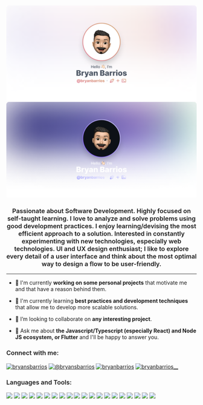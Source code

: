 ![Bryan Barrios's Banner](./assets/banner-light-mode.png#gh-light-mode-only)
![Bryan Barrios's Banner](./assets/banner-dark-mode.png#gh-dark-mode-only)

<h3 align="center" style='font-weight: 600'>
Passionate about Software Development.
Highly focused on self-taught learning. I love to analyze and solve problems using good development practices. I enjoy learning/devising the most efficient approach to a solution.
Interested in constantly experimenting with new technologies, especially web technologies.
UI and UX design enthusiast; I like to explore every detail of a user interface and think about the most optimal way to design a flow to be user-friendly.
</h3>

<hr />

- 🔭 I'm currently **working on some personal projects** that motivate me and that have a reason behind them.

- 🌱 I'm currently learning **best practices and development techniques** that allow me to develop more scalable solutions.

- 👯 I’m looking to collaborate on **any interesting project**.

- 💬 Ask me about **the Javascript/Typescript (especially React) and Node JS ecosystem, or Flutter** and I'll be happy to answer you.

<h3 align="left" style='font-weight: 600'>Connect with me:</h3>
<p align="left">
	<a href="https://linkedin.com/in/bryansbarrios" target="blank"><img align="center" src="https://raw.githubusercontent.com/rahuldkjain/github-profile-readme-generator/master/src/images/icons/Social/linked-in-alt.svg" alt="bryansbarrios" height="30" width="40" /></a>
	<a href="https://medium.com/@bryansbarrios" target="blank"><img align="center" src="https://raw.githubusercontent.com/rahuldkjain/github-profile-readme-generator/master/src/images/icons/Social/medium.svg" alt="@bryansbarrios" height="30" width="40" /></a>
	<a href="https://dev.to/bryanbarrios" target="blank"><img align="center" src="https://raw.githubusercontent.com/rahuldkjain/github-profile-readme-generator/master/src/images/icons/Social/devto.svg" alt="bryanbarrios" height="30" width="40" /></a>
	<a href="https://twitter.com/bryanbarrios__" target="blank"><img align="center" src="https://raw.githubusercontent.com/rahuldkjain/github-profile-readme-generator/master/src/images/icons/Social/twitter.svg" alt="bryanbarrios__" height="30" width="40" /></a>
</p>

<h3 align="left" style='font-weight: 600'>Languages and Tools:</h3>
<p align="left">
	<img src="https://img.shields.io/badge/JavaScript-323330?style=for-the-badge&logo=javascript&logoColor=F7DF1E" />
	<img src="https://img.shields.io/badge/TypeScript-007ACC?style=for-the-badge&logo=typescript&logoColor=white" />
	<img src="https://img.shields.io/badge/Dart-0175C2?style=for-the-badge&logo=dart&logoColor=white" />
	<img src="https://img.shields.io/badge/next.js-000000?style=for-the-badge&logo=nextdotjs&logoColor=white" />
	<img src="https://img.shields.io/badge/React-20232A?style=for-the-badge&logo=react&logoColor=61DAFB" />
	<img src="https://img.shields.io/badge/Tailwind_CSS-38B2AC?style=for-the-badge&logo=tailwind-css&logoColor=white" />
	<img src="https://img.shields.io/badge/Vite-B73BFE?style=for-the-badge&logo=vite&logoColor=FFD62E" />
	<img src="https://img.shields.io/badge/nestjs-E0234E?style=for-the-badge&logo=nestjs&logoColor=white" />
	<img src="https://img.shields.io/badge/Express.js-000000?style=for-the-badge&logo=express&logoColor=white" />
	<img src="https://img.shields.io/badge/Prisma-3982CE?style=for-the-badge&logo=Prisma&logoColor=white" />
	<img src="https://img.shields.io/badge/Flutter-02569B?style=for-the-badge&logo=flutter&logoColor=white" />
	<img src="https://img.shields.io/badge/firebase-ffca28?style=for-the-badge&logo=firebase&logoColor=black"/>
	<img src="https://img.shields.io/badge/Supabase-181818?style=for-the-badge&logo=supabase&logoColor=white"/>
	<img src="https://img.shields.io/badge/PostgreSQL-316192?style=for-the-badge&logo=postgresql&logoColor=white" />
	<img src="https://img.shields.io/badge/MongoDB-4EA94B?style=for-the-badge&logo=mongodb&logoColor=white" />
	<img src="https://img.shields.io/badge/Docker-2CA5E0?style=for-the-badge&logo=docker&logoColor=white" />
	<img src="https://img.shields.io/badge/Vercel-000000?style=for-the-badge&logo=vercel&logoColor=white" />
	<img src="https://img.shields.io/badge/Heroku-430098?style=for-the-badge&logo=heroku&logoColor=white" />
	<img src="https://img.shields.io/badge/GIT-E44C30?style=for-the-badge&logo=git&logoColor=white" />
	<img src="https://img.shields.io/badge/Figma-F24E1E?style=for-the-badge&logo=figma&logoColor=white" />
</p>

